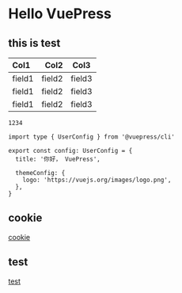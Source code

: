 # Hello VuePress
## this is test

| Col1      |     Col2 |   Col3   |
| :-------- | --------:| :------: |
| field1    |   field2 |  field3  |
| field1    |   field2 |  field3  |
| field1    |   field2 |  field3  |

`1234`

```ts{1,6-8}
import type { UserConfig } from '@vuepress/cli'

export const config: UserConfig = {
  title: '你好， VuePress',

  themeConfig: {
    logo: 'https://vuejs.org/images/logo.png',
  },
}
```

## cookie

[cookie](./cookie.md)

## test

[test](./test.md)